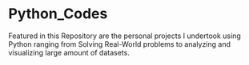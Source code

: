 # Python_Codes
Featured in this Repository are the personal projects I undertook using Python ranging from Solving Real-World problems to analyzing and visualizing large amount of datasets. 
